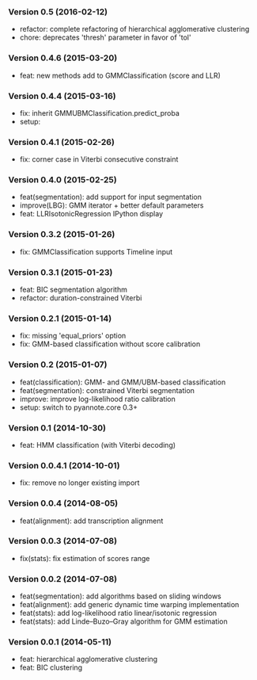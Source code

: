 ### Version 0.5 (2016-02-12)

  - refactor: complete refactoring of hierarchical agglomerative clustering
  - chore: deprecates 'thresh' parameter in favor of 'tol'

### Version 0.4.6 (2015-03-20)

  - feat: new methods add to GMMClassification (score and LLR)

### Version 0.4.4 (2015-03-16)

  - fix: inherit GMMUBMClassification.predict_proba
  - setup:

### Version 0.4.1 (2015-02-26)

  - fix: corner case in Viterbi consecutive constraint

### Version 0.4.0 (2015-02-25)

 - feat(segmentation): add support for input segmentation
 - improve(LBG): GMM iterator + better default parameters
 - feat: LLRIsotonicRegression IPython display

### Version 0.3.2 (2015-01-26)

  - fix: GMMClassification supports Timeline input

### Version 0.3.1 (2015-01-23)

  - feat: BIC segmentation algorithm
  - refactor: duration-constrained Viterbi

### Version 0.2.1 (2015-01-14)

  - fix: missing 'equal_priors' option
  - fix: GMM-based classification without score calibration

### Version 0.2 (2015-01-07)

  - feat(classification): GMM- and GMM/UBM-based classification
  - feat(segmentation): constrained Viterbi segmentation
  - improve: improve log-likelihood ratio calibration
  - setup: switch to pyannote.core 0.3+

### Version 0.1 (2014-10-30)

  - feat: HMM classification (with Viterbi decoding)

### Version 0.0.4.1 (2014-10-01)

  - fix: remove no longer existing import

### Version 0.0.4 (2014-08-05)

  - feat(alignment): add transcription alignment

### Version 0.0.3 (2014-07-08)

  - fix(stats): fix estimation of scores range

### Version 0.0.2 (2014-07-08)

  - feat(segmentation): add algorithms based on sliding windows
  - feat(alignment): add generic dynamic time warping implementation
  - feat(stats): add log-likelihood ratio linear/isotonic regression
  - feat(stats): add Linde–Buzo–Gray algorithm for GMM estimation

### Version 0.0.1 (2014-05-11)

  - feat: hierarchical agglomerative clustering
  - feat: BIC clustering
